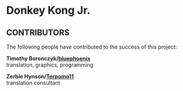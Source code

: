 # Donkey Kong Jr.

## CONTRIBUTORS

The following people have contributed to the success of this project:

**Timothy Boronczyk/[bluephoenix](https://www.romhacking.net/forum/index.php?action=profile;u=71285)**  
translation, graphics, programming

**Zerbie Hynson/[Terpomo11](https://www.reddit.com/user/terpomo11)**  
translation consultant


